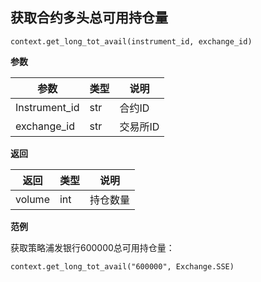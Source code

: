 ## 获取合约多头总可用持仓量

`context.get_long_tot_avail(instrument_id, exchange_id)`

**参数**

| 参数          | 类型 | 说明     |
| ------------- | ---- | -------- |
| Instrument_id | str  | 合约ID   |
| exchange_id   | str  | 交易所ID |

**返回**

| 返回   | 类型 | 说明     |
| ------ | ---- | -------- |
| volume | int  | 持仓数量 |

**范例**

获取策略浦发银行600000总可用持仓量：

`context.get_long_tot_avail("600000", Exchange.SSE)`

